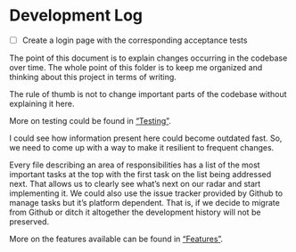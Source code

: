# Development Log

- [ ] Create a login page with the corresponding acceptance tests

The point of this document is to explain changes occurring in the codebase over time. The whole point of this folder is to keep me organized and thinking about this project in terms of writing.

The rule of thumb is not to change important parts of the codebase without explaining it here.

More on testing could be found in [“Testing”](Testing.md).

I could see how information present here could become outdated fast. So, we need to come up with a way to make it resilient to frequent changes.

Every file describing an area of responsibilities has a list of the most important tasks at the top with the first task on the list being addressed next. That allows us to clearly see what’s next on our radar and start implementing it. We could also use the issue tracker provided by Github to manage tasks but it’s platform dependent. That is, if we decide to migrate from Github or ditch it altogether the development history will not be preserved.

More on the features available can be found in [“Features”](features/README.md).
